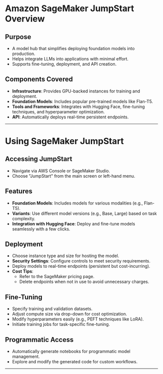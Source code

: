 # Amazon SageMaker JumpStart Overview

## Purpose
- A model hub that simplifies deploying foundation models into production.
- Helps integrate LLMs into applications with minimal effort.
- Supports fine-tuning, deployment, and API creation.

## Components Covered
- **Infrastructure**: Provides GPU-backed instances for training and deployment.
- **Foundation Models**: Includes popular pre-trained models like Flan-T5.
- **Tools and Frameworks**: Integrates with Hugging Face, fine-tuning techniques, and hyperparameter optimization.
- **API**: Automatically deploys real-time persistent endpoints.

---

# Using SageMaker JumpStart

## Accessing JumpStart
- Navigate via AWS Console or SageMaker Studio.
- Choose "JumpStart" from the main screen or left-hand menu.

## Features
- **Foundation Models**: Includes models for various modalities (e.g., Flan-T5).
- **Variants**: Use different model versions (e.g., Base, Large) based on task complexity.
- **Integration with Hugging Face**: Deploy and fine-tune models seamlessly with a few clicks.

## Deployment
- Choose instance type and size for hosting the model.
- **Security Settings**: Configure controls to meet security requirements.
- Deploy models to real-time endpoints (persistent but cost-incurring).
- **Cost Tips**:
  - Refer to the SageMaker pricing page.
  - Delete endpoints when not in use to avoid unnecessary charges.

## Fine-Tuning
- Specify training and validation datasets.
- Adjust compute size via drop-down for cost optimization.
- Modify hyperparameters easily (e.g., PEFT techniques like LoRA).
- Initiate training jobs for task-specific fine-tuning.

## Programmatic Access
- Automatically generate notebooks for programmatic model management.
- Explore and modify the generated code for custom workflows.

---